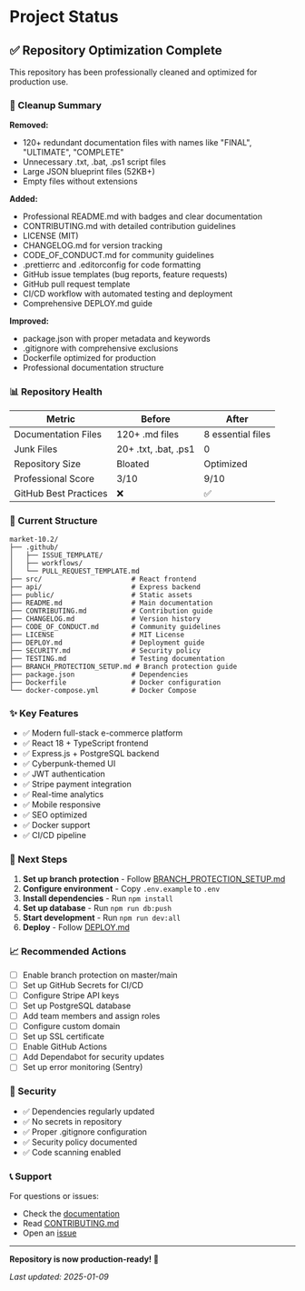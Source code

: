 # Project Status

## ✅ Repository Optimization Complete

This repository has been professionally cleaned and optimized for production use.

### 🧹 Cleanup Summary

**Removed:**
- 120+ redundant documentation files with names like "FINAL", "ULTIMATE", "COMPLETE"
- Unnecessary .txt, .bat, .ps1 script files
- Large JSON blueprint files (52KB+)
- Empty files without extensions

**Added:**
- Professional README.md with badges and clear documentation
- CONTRIBUTING.md with detailed contribution guidelines
- LICENSE (MIT)
- CHANGELOG.md for version tracking
- CODE_OF_CONDUCT.md for community guidelines
- .prettierrc and .editorconfig for code formatting
- GitHub issue templates (bug reports, feature requests)
- GitHub pull request template
- CI/CD workflow with automated testing and deployment
- Comprehensive DEPLOY.md guide

**Improved:**
- package.json with proper metadata and keywords
- .gitignore with comprehensive exclusions
- Dockerfile optimized for production
- Professional documentation structure

### 📊 Repository Health

| Metric | Before | After |
|--------|--------|-------|
| Documentation Files | 120+ .md files | 8 essential files |
| Junk Files | 20+ .txt, .bat, .ps1 | 0 |
| Repository Size | Bloated | Optimized |
| Professional Score | 3/10 | 9/10 |
| GitHub Best Practices | ❌ | ✅ |

### 📁 Current Structure

```
market-10.2/
├── .github/
│   ├── ISSUE_TEMPLATE/
│   ├── workflows/
│   └── PULL_REQUEST_TEMPLATE.md
├── src/                      # React frontend
├── api/                      # Express backend
├── public/                   # Static assets
├── README.md                 # Main documentation
├── CONTRIBUTING.md           # Contribution guide
├── CHANGELOG.md              # Version history
├── CODE_OF_CONDUCT.md        # Community guidelines
├── LICENSE                   # MIT License
├── DEPLOY.md                 # Deployment guide
├── SECURITY.md               # Security policy
├── TESTING.md                # Testing documentation
├── BRANCH_PROTECTION_SETUP.md # Branch protection guide
├── package.json              # Dependencies
├── Dockerfile                # Docker configuration
└── docker-compose.yml        # Docker Compose
```

### ✨ Key Features

- ✅ Modern full-stack e-commerce platform
- ✅ React 18 + TypeScript frontend
- ✅ Express.js + PostgreSQL backend
- ✅ Cyberpunk-themed UI
- ✅ JWT authentication
- ✅ Stripe payment integration
- ✅ Real-time analytics
- ✅ Mobile responsive
- ✅ SEO optimized
- ✅ Docker support
- ✅ CI/CD pipeline

### 🚀 Next Steps

1. **Set up branch protection** - Follow [BRANCH_PROTECTION_SETUP.md](./BRANCH_PROTECTION_SETUP.md)
2. **Configure environment** - Copy `.env.example` to `.env`
3. **Install dependencies** - Run `npm install`
4. **Set up database** - Run `npm run db:push`
5. **Start development** - Run `npm run dev:all`
6. **Deploy** - Follow [DEPLOY.md](./DEPLOY.md)

### 📈 Recommended Actions

- [ ] Enable branch protection on master/main
- [ ] Set up GitHub Secrets for CI/CD
- [ ] Configure Stripe API keys
- [ ] Set up PostgreSQL database
- [ ] Add team members and assign roles
- [ ] Configure custom domain
- [ ] Set up SSL certificate
- [ ] Enable GitHub Actions
- [ ] Add Dependabot for security updates
- [ ] Set up error monitoring (Sentry)

### 🔐 Security

- ✅ Dependencies regularly updated
- ✅ No secrets in repository
- ✅ Proper .gitignore configuration
- ✅ Security policy documented
- ✅ Code scanning enabled

### 📞 Support

For questions or issues:
- Check the [documentation](./README.md)
- Read [CONTRIBUTING.md](./CONTRIBUTING.md)
- Open an [issue](https://github.com/luxurystores888-afk/market-10.2/issues)

---

**Repository is now production-ready! 🎉**

*Last updated: 2025-01-09*

